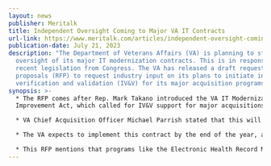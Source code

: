 ```yaml
---
layout: news
publisher: Meritalk
title: Independent Oversight Coming to Major VA IT Contracts
url-link: https://www.meritalk.com/articles/independent-oversight-coming-to-major-va-it-contracts/
publication-date: July 21, 2023
description: "The Department of Veterans Affairs (VA) is planning to strengthen
  oversight of its major IT modernization contracts. This is in response to
  recent legislation from Congress. The VA has released a draft request for
  proposals (RFP) to request industry input on its plans to initiate independent
  verification and validation (IV&V) for its major acquisition programs. "
synopsis: >-
  * The RFP comes after Rep. Mark Takano introduced the VA IT Modernization
  Improvement Act, which called for IV&V support for major acquisitions.

  * VA Chief Acquisition Officer Michael Parrish stated that this will provide independent oversight to ensure that contractors deliver on time and budget.

  * The VA expects to implement this contract by the end of the year, aligning with Rep. Takano's legislation.

  * This RFP mentions that programs like the Electronic Health Record Modernization, Financial Management Business Transformation, and Supply Chain Modernization will likely be assessed, with the possibility of considering additional programs. Both VA and Government Accountability Office officials support the legislation.
---
```

